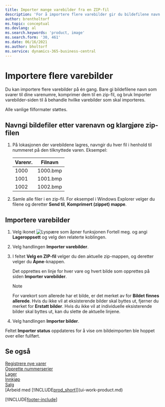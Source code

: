 ```yaml
---
title: Importer mange varebilder fra en ZIP-fil
description: 'For å importere flere varebilder gir du bildefilene navn som svarer til dine varenumre, komprimerer dem til en zip-fil, og bruker Importer varebilder-siden.'
author: brentholtorf
ms.topic: conceptual
ms.devlang: al
ms.search.keywords: 'product, image'
ms.search.form: '30, 461'
ms.date: 06/16/2021
ms.author: bholtorf
ms.service: dynamics-365-business-central
---
```

# Importere flere varebilder
Du kan importere flere varebilder på én gang. Bare gi bildefilene navn som svarer til dine varenumre, komprimer dem til en zip-fil, og bruk Importer varebilder-siden til å behandle hvilke varebilder som skal importeres.

Alle vanlige filformater støttes.

## Navngi bildefiler etter varenavn og klargjøre zip-filen
1. På lokasjonen der varebildene lagres, navngir du hver fil i henhold til nummeret på den tilknyttede varen. Eksempel:

    |Varenr.|Filnavn|
    |-|-|
    |1000|1000.bmp|
    |1001|1001.bmp|
    |1002|1002.bmp|

2. Samle alle filer i en zip-fil. For eksempel i Windows Explorer velger du filene og deretter **Send til**, **Komprimert (zippet) mappe**.     

## Importere varebilder
1. Velg ikonet ![Lyspære som åpner funksjonen Fortell meg.](media/ui-search/search_small.png "Fortell hva du vil gjøre") og angi **Lageroppsett** og velg den relaterte koblingen.
2. Velg handlingen **Importer varebilder**.
3. I feltet **Velg en ZIP-fil** velger du den aktuelle zip-mappen, og deretter velger du **Åpne**-knappen.

    Det opprettes en linje for hver vare og hvert bilde som opprettes på siden **Importer varebilder**.

    > [!NOTE]
    > For varekort som allerede har et bilde, er det merket av for **Bildet finnes allerede**. Hvis du ikke vil at eksisterende bilder skal byttes ut, fjerner du merket for **Erstatt bilder**. Hvis du ikke vil at individuelle eksisterende bilder skal byttes ut, kan du slette de aktuelle linjene.

3. Velg handlingen **Importer bilder**.

Feltet **Importer status** oppdateres for å vise om bildeimporten ble hoppet over eller fullført.       

## Se også
[Registrere nye varer](inventory-how-register-new-items.md)  
[Opprette nummerserier](ui-create-number-series.md)  
[Lager](inventory-manage-inventory.md)  
[Innkjøp](purchasing-manage-purchasing.md)  
[Salg](sales-manage-sales.md)  
[Arbeid med [!INCLUDE[prod_short](includes/prod_short.md)]](ui-work-product.md)


[!INCLUDE[footer-include](includes/footer-banner.md)]